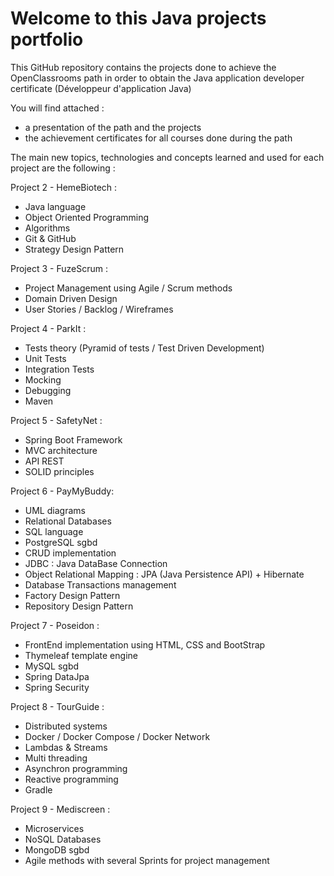 # Welcome to this Java projects portfolio

This GitHub repository contains the projects done to achieve the OpenClassrooms path in order to obtain the Java application developer certificate (Développeur d'application Java)

You will find attached :
- a presentation of the path and the projects
- the achievement certificates for all courses done during the path

The main new topics, technologies and concepts learned and used for each project are the following :

Project 2 - HemeBiotech :
- Java language
- Object Oriented Programming
- Algorithms
- Git & GitHub
- Strategy Design Pattern

Project 3 - FuzeScrum :
- Project Management using Agile / Scrum methods
- Domain Driven Design
- User Stories / Backlog / Wireframes

Project 4 - ParkIt :
- Tests theory (Pyramid of tests / Test Driven Development)
- Unit Tests
- Integration Tests
- Mocking
- Debugging
- Maven

Project 5 - SafetyNet :
- Spring Boot Framework
- MVC architecture
- API REST
- SOLID principles

Project 6 - PayMyBuddy:
- UML diagrams
- Relational Databases
- SQL language
- PostgreSQL sgbd
- CRUD implementation
- JDBC : Java DataBase Connection
- Object Relational Mapping : JPA (Java Persistence API) + Hibernate 
- Database Transactions management
- Factory Design Pattern
- Repository Design Pattern

Project 7 - Poseidon :
- FrontEnd implementation using HTML, CSS and BootStrap
- Thymeleaf template engine
- MySQL sgbd
- Spring DataJpa
- Spring Security

Project 8 - TourGuide :
- Distributed systems
- Docker / Docker Compose / Docker Network
- Lambdas & Streams
- Multi threading
- Asynchron programming
- Reactive programming
- Gradle

Project 9 - Mediscreen :
- Microservices
- NoSQL Databases
- MongoDB sgbd
- Agile methods with several Sprints for project management
